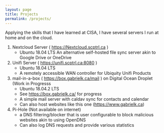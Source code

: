```yaml
---
layout: page
title: Projects
permalink: /projects/
---
```


Applying the skills that I have learned at CISA, I have several servers I run at home and on the cloud. 



1. Nextcloud Server ( <https://Nextcloud.scptrl.ca> )
   - Ubuntu 18.04 LTS An alternative self-hosted file sync server akin to Google Drive or OneDrive
2. Unifi Server ( <https://unifi.scptrl.ca:8080> )
   - Ubuntu 18.04 LTS
   -  A remotely accessible WAN controller for Ubiquity Unifi Products
3. mail-in-a-box ( <https://box.gabrielk.ca/mail> ) on Digital Ocean Droplet (Work in Progresss
   - Ubuntu 18.04.2 LTS
   - See <https://box.gabrielk.ca/> for progress
   - A simple mail server with caldav sync for contacts and calendar
   - Can also host websites like this one (<https://www.gabrielk.ca>)
4. Pi-Hole (Not available on internet)
   - a DNS filtering/blocker that is user configurable to block malicious websites akin to using OpenDNS
   - Can also log DNS requests and provide various statistics